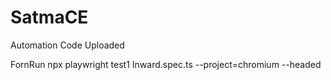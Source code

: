 # SatmaCE
Automation Code Uploaded 

FornRun 
npx playwright test1 Inward.spec.ts --project=chromium --headed
